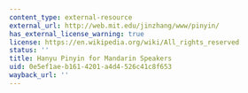 ```yaml
---
content_type: external-resource
external_url: http://web.mit.edu/jinzhang/www/pinyin/
has_external_license_warning: true
license: https://en.wikipedia.org/wiki/All_rights_reserved
status: ''
title: Hanyu Pinyin for Mandarin Speakers
uid: 0e5ef1ae-b161-4201-a4d4-526c41c8f653
wayback_url: ''
---
```

